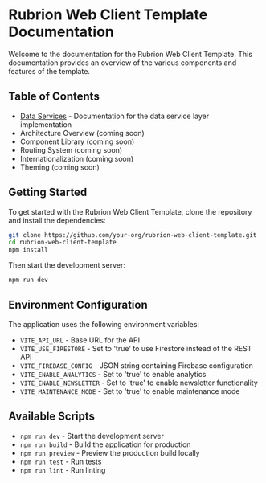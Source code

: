 # Rubrion Web Client Template Documentation

Welcome to the documentation for the Rubrion Web Client Template. This documentation provides an overview of the various components and features of the template.

## Table of Contents

- [Data Services](./data-services.md) - Documentation for the data service layer implementation
- Architecture Overview (coming soon)
- Component Library (coming soon)
- Routing System (coming soon)
- Internationalization (coming soon)
- Theming (coming soon)

## Getting Started

To get started with the Rubrion Web Client Template, clone the repository and install the dependencies:

```bash
git clone https://github.com/your-org/rubrion-web-client-template.git
cd rubrion-web-client-template
npm install
```

Then start the development server:

```bash
npm run dev
```

## Environment Configuration

The application uses the following environment variables:

- `VITE_API_URL` - Base URL for the API
- `VITE_USE_FIRESTORE` - Set to 'true' to use Firestore instead of the REST API
- `VITE_FIREBASE_CONFIG` - JSON string containing Firebase configuration
- `VITE_ENABLE_ANALYTICS` - Set to 'true' to enable analytics
- `VITE_ENABLE_NEWSLETTER` - Set to 'true' to enable newsletter functionality
- `VITE_MAINTENANCE_MODE` - Set to 'true' to enable maintenance mode

## Available Scripts

- `npm run dev` - Start the development server
- `npm run build` - Build the application for production
- `npm run preview` - Preview the production build locally
- `npm run test` - Run tests
- `npm run lint` - Run linting
